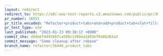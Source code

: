 ```yaml
---
layout: redirect
redirect_to: https://a8c-woo-test-reports.s3.amazonaws.com/public/pr/36551/e2e/index.html
pr_number: 36551
pr_title_encoded: "Refactor+product+tabs+and+add+product+tab+slot+fills"
pr_test_type: e2e
last_published: "2023-01-23 09:38:17 +0000"
commit_sha: d4de6f4443867ca509c136bea2d63ef0a8b263a3
commit_message: "Some cleanup after rebase"
branch_name: refactor/36446_product_tabs
---
```

